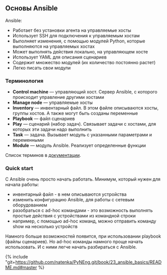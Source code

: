 ## Основы Ansible

Ansible:
* Работает без установки агента на управляемые хосты
* Использует SSH для подключения к управляемым хостам
* Выполняет изменения, с помощью модулей Python, которые выполняются на управляемых хостах
* Может выполнять действия локально, на управляющем хосте
* Использует YAML для описания сценариев
* Содержит множество модулей (их количество постоянно растет)
* Легко писать свои модули

### Терминология
* __Control machine__ —  управляющий хост. Сервер Ansible, с которого происходит управление другими хостами
* __Manage node__ —  управляемые хосты
* __Inventory__ —  инвентарный файл. В этом файле описываются хосты, группы хостов. А также могут быть созданы переменные
* __Playbook__ — файл сценариев
* __Play__ —  сценарий (набор задач). Связывает задачи с хостами, для которых эти задачи надо выполнить
* __Task__ —  задача. Вызывает модуль с указанными параметрами и переменными
* __Module__ — модуль Ansible. Реализует определенные функции

Список терминов в [документации](http://docs.ansible.com/ansible/glossary.html).

### Quick start

С Ansible очень просто начать работать. Минимум, который нужен для начала работы:
* инвентарный файл - в нем описываются устройства
* изменить конфигурацию Ansible, для работы с сетевым оборудованием
* разобраться с ad-hoc командами - это возможность выполнять простые действия с устройствами из командной строки
 * например, с помощью ad-hoc команд, можно отправить команду show на несколько устройств

Намного больше возможностей появится, при использовании playbook (файлы сценариев).
Но ad-hoc команды намного проще начать использовать. И с ними легче начать разбираться с Ansible.


{% include "git+https://github.com/natenka/PyNEng.git/book/23_ansible_basics/README.md#master %}

